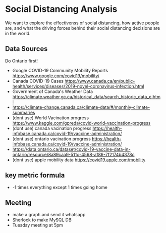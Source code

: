# Social Distancing Analysis
We want to explore the effectivenss of social distancing, how active people are, and what the driving forces behind their social distancing decisions are in the world.


## Data Sources

Do Ontario first!

- Google COVID-19 Community Mobility Reports https://www.google.com/covid19/mobility/
- Canada COVID-19 Cases https://www.canada.ca/en/public-health/services/diseases/2019-novel-coronavirus-infection.html
- Government of Canada's Weather Data https://climate.weather.gc.ca/historical_data/search_historic_data_e.html
- https://climate-change.canada.ca/climate-data/#/monthly-climate-summaries
- (dont use) World Vacination progress https://www.kaggle.com/gpreda/covid-world-vaccination-progress
- (dont use) canada vacination progress https://health-infobase.canada.ca/covid-19/vaccine-administration/
- (dont use) ontario vacination progress https://health-infobase.canada.ca/covid-19/vaccine-administration/
- https://data.ontario.ca/dataset/covid-19-vaccine-data-in-ontario/resource/8a89caa9-511c-4568-af89-7f2174b4378c
- (dont use) apple mobility data https://covid19.apple.com/mobility

## key metric formula
- -1 times everything except 1 times going home

## Meeting
- make a graph and send it whatsapp
- Sherlock to make MySQL DB
- Tuesday meeting at 5pm

